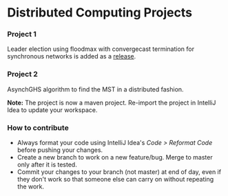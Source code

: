 # Distributed Computing Projects

### Project 1
Leader election using floodmax with convergecast termination for synchronous networks is added as a [release](https://github.com/Sharayu2554/FloodMax-DistributedComputing/releases/tag/project1).

### Project 2
AsynchGHS algorithm to find the MST in a distributed fashion.

**Note:** The project is now a maven project. Re-import the project in IntelliJ Idea to update your workspace.

### How to contribute
- Always format your code using IntelliJ Idea's *Code > Reformat Code* before pushing your changes.
- Create a new branch to work on a new feature/bug. Merge to master only after it is tested.
- Commit your changes to your branch (not master) at end of day, even if they don't work so that someone else can carry on without repeating the work. 